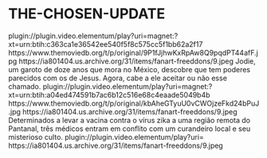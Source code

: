 # THE-CHOSEN-UPDATE

<item>
<title>[COLOR silver][B] THE CHOSEN-O ELEITO 1º TEMPORADA [/COLOR][/B][COLOR yellow]  FULL HD  [B][/COLOR][/B]</title>
<link>plugin://plugin.video.elementum/play?uri=magnet:?xt=urn:btih:c363ca1e36542ee540f5f8c575cc5f1bb62a2f17</link>
<thumbnail>https://www.themoviedb.org/t/p/original/9P1fJjhwKxRpAw8Q9pqdPT44afF.jpg</thumbnail>
<fanart>https://ia801404.us.archive.org/31/items/fanart-freeddons/9.jpeg</fanart>
<info>Jodie, um garoto de doze anos que mora no México, descobre que tem poderes parecidos com os de Jesus. Agora, cabe a ele aceitar ou não esse chamado.</info>
</item>

<item>
<title>[COLOR silver][B]  THE CHOSEN-O ESCOLHIDO 2º TEMPORADA [/COLOR][/B][COLOR yellow]  FULL HD  [B][/COLOR][/B]</title>
<link>plugin://plugin.video.elementum/play?uri=magnet:?xt=urn:btih:a04ed474591b7ac6b12c516e68c4eaade5049b4b</link>
<thumbnail>https://www.themoviedb.org/t/p/original/kbAheGTyuU0vCWOjzeFkd24bPuJ.jpg</thumbnail>
<fanart>https://ia801404.us.archive.org/31/items/fanart-freeddons/9.jpeg</fanart>
<info>Determinados a levar a vacina contra o vírus zika a uma região remota do Pantanal, três médicos entram em conflito com um curandeiro local e seu misterioso culto.</info>
</item>

<item>
<title>[COLOR silver][B]  THE CHOSEN [/COLOR][/B][COLOR yellow]  FULL HD  [B][/COLOR][/B]</title>
<link>plugin://plugin.video.elementum/play?uri=</link>
<thumbnail></thumbnail>
<fanart>https://ia801404.us.archive.org/31/items/fanart-freeddons/9.jpeg</fanart>
<info></info>
</item>

